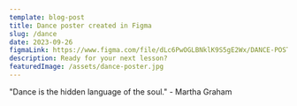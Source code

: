 ```yaml
---
template: blog-post
title: Dance poster created in Figma
slug: /dance
date: 2023-09-26
figmaLink: https://www.figma.com/file/dLc6PwOGLBNklK9S5gE2Wx/DANCE-POSTER?type=design&mode=design&t=yetwMpWTsffmyqzZ-0
description: Ready for your next lesson?
featuredImage: /assets/dance-poster.jpg
---
```


"Dance is the hidden language of the soul." - Martha Graham

